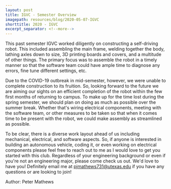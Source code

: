 ```yaml
---
layout: post
title: IGVC - Semester Overview
imagepath: resources/blog/2020-05-07-IGVC
shorttitle: 2020 - IGVC
excerpt_separator: <!--more-->
---
```


This past semester IGVC worked diligently on constructing a self-driving robot. This included assembling the main frame, welding together the body, lathing axles down to size, 3D printing boards and covers, and a multitude of other things. <!--more--> The primary focus was to assemble the robot in a timely manner so that the software team could have ample time to diagnose any errors, fine tune different settings, etc.

Due to the COVID-19 outbreak in mid-semester, however, we were unable to complete construction to its fruition. So, looking forward to the future we are aiming our sights on an efficient completion of the robot within the few first months of returning to campus. To make up for the time lost during the spring semester, we should plan on doing as much as possible over the summer break. Whether that's wiring electrical components, meeting with the software team, or other measures to be taken so that when it comes time to be present with the robot, we could make assembly as streamlined as possible.

To be clear, there is a diverse work layout ahead of us including mechanical, electrical, and software aspects. So, if anyone is interested in building an autonomous vehicle, coding it, or even working on electrical components please feel free to reach out to me as I would love to get you started with this club. Regardless of your engineering background or even if you're not an engineering major, please come check us out. We'd love to have you! Definitely email me at pjmathews731@utexas.edu if you have any questions or are looking to join!

Author: Peter Mathews
